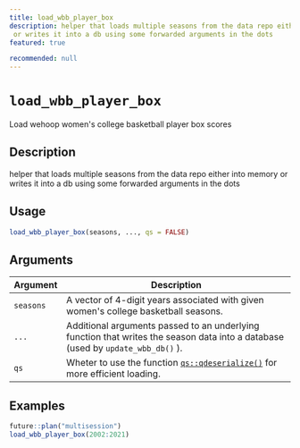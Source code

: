 ```yaml
---
title: load_wbb_player_box
description: helper that loads multiple seasons from the data repo either into memory
 or writes it into a db using some forwarded arguments in the dots
featured: true

recommended: null
---
```

# `load_wbb_player_box`

Load wehoop women's college basketball player box scores


## Description

helper that loads multiple seasons from the data repo either into memory
 or writes it into a db using some forwarded arguments in the dots


## Usage

```r
load_wbb_player_box(seasons, ..., qs = FALSE)
```


## Arguments

Argument      |Description
------------- |----------------
`seasons`     |     A vector of 4-digit years associated with given women's college basketball seasons.
`...`     |     Additional arguments passed to an underlying function that writes the season data into a database (used by `update_wbb_db()` ).
`qs`     |     Wheter to use the function [`qs::qdeserialize()`](#qs::qdeserialize()) for more efficient loading.


## Examples

```r
future::plan("multisession")
load_wbb_player_box(2002:2021)
```


